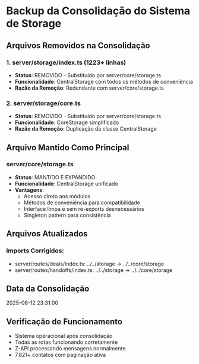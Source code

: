 # Backup da Consolidação do Sistema de Storage

## Arquivos Removidos na Consolidação

### 1. server/storage/index.ts (1223+ linhas)
- **Status**: REMOVIDO - Substituído por server/core/storage.ts
- **Funcionalidade**: CentralStorage com todos os métodos de conveniência
- **Razão da Remoção**: Redundante com server/core/storage.ts

### 2. server/storage/core.ts
- **Status**: REMOVIDO - Substituído por server/core/storage.ts  
- **Funcionalidade**: CoreStorage simplificado
- **Razão da Remoção**: Duplicação da classe CentralStorage

## Arquivo Mantido Como Principal

### server/core/storage.ts
- **Status**: MANTIDO E EXPANDIDO
- **Funcionalidade**: CentralStorage unificado
- **Vantagens**:
  - Acesso direto aos módulos
  - Métodos de conveniência para compatibilidade
  - Interface limpa e sem re-exports desnecessários
  - Singleton pattern para consistência

## Arquivos Atualizados

### Imports Corrigidos:
- server/routes/deals/index.ts: ../../storage → ../../core/storage
- server/routes/handoffs/index.ts: ../../storage → ../../core/storage

## Data da Consolidação
2025-06-12 23:31:00

## Verificação de Funcionamento
- Sistema operacional após consolidação
- Todas as rotas funcionando corretamente
- Z-API processando mensagens normalmente
- 7.821+ contatos com paginação ativa
